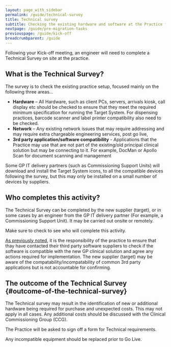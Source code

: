```yaml
---
layout: page_with_sidebar
permalink: /guide/technical-survey
title: Technical survey
subtitle: Checking the existing hardware and software at the Practice for compatibility
nextpage: /guide/pre-migration-tasks
previouspage: /guide/kick-off
breadcrumbparent: /guide
---
```


Following your Kick-off meeting, an engineer will need to complete a Technical Survey on site at the practice. 



## What is the Technical Survey?

The survey is to check the existing practice setup, focused mainly on the following three areas...

* __Hardware__ – All Hardware, such as client PCs, servers, arrivals kiosk, call display etc should be checked to ensure that they meet the required minimum specification for running the Target System. For dispensing practices, barcode scanner and label printer compatibility also need to be checked.
* __Network__ – Any existing network issues that may require addressing and may require extra chargeable engineering services, post go live, 
* __3rd party application/software compatibility__ - Applications that the Practice may use that are not part of the existing/old principal clinical solution but may be connecting to it. For example, DocMan or Apollo Scan for document scanning and management



Some GP IT delivery partners (such as Commissioning Support Units) will download and install the Target System icons, to all the compatible devices following the survey, but this may only be installed on a small number of devices by suppliers.

## Who completes this activity?

The Technical Survey can be completed by the new supplier (target), or in some cases by an engineer from the GP IT delivery partner (For example, a Commissioning Support Unit). It may be carried out onsite or remotely.
<!-- [UPLIFT] based on user feedback, added sentence that this may be carried out remotely -->

Make sure to check to see who will complete this activity.

[As previously noted](/prm-practice-migration/guide/kick-off#technical-survey), it is the responsibility of the practice to ensure that thay have contacted their third party software suppliers to check if the software is compatible with the new GP clinical solution and agree any actions required for implementation. The new supplier (target) may be aware of the compatability/incompatability of common 3rd party applications but is not accountable for confirming.



## The outcome of the Technical Survey {#outcome-of-the-technical-survey}

The Technical survey may result in the identification of new or additional hardware being required for purchase and unexpected costs. This may not apply in all cases. Any additional costs should be discussed with the Clinical Commissioning Group (CCG).

The Practice will be asked to sign off a form for Technical requirements.

Any incompatible equipment should be replaced prior to Go Live.
